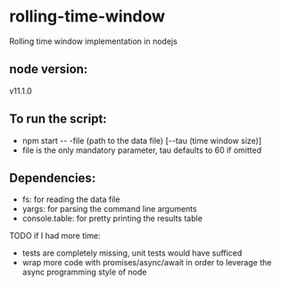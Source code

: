 # rolling-time-window
Rolling time window implementation in nodejs

## node version:
v11.1.0

## To run the script:
- npm start -- -file (path to the data file) [--tau (time window size)]
- file is the only mandatory parameter, tau defaults to 60 if omitted

## Dependencies:
- fs: for reading the data file
- yargs: for parsing the command line arguments
- console.table: for pretty printing the results table

TODO if I had more time:

- tests are completely missing, unit tests would have sufficed
- wrap more code with promises/async/await in order to leverage the async programming style of node
